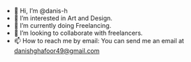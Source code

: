 - 👋 Hi, I’m @danis-h
- 👀 I’m interested in Art and Design.
- 🌱 I’m currently doing Freelancing.
- 💞️ I’m looking to collaborate with freelancers.
- 📫 How to reach me by email: You can send me an email at danishghafoor49@gmail.com

<!---
danis-h/danis-h is a ✨ special ✨ repository because its `README.md` (this file) appears on your GitHub profile.
You can click the Preview link to take a look at your changes.
--->
